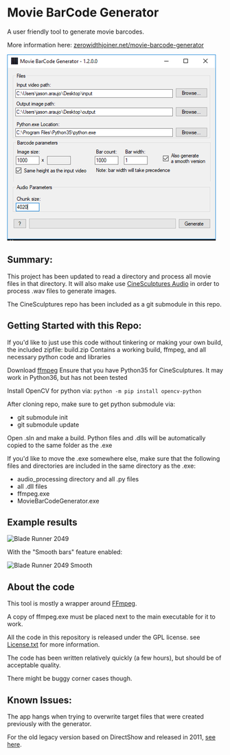 # Movie BarCode Generator

A user friendly tool to generate movie barcodes.

More information here: [zerowidthjoiner.net/movie-barcode-generator](https://zerowidthjoiner.net/movie-barcode-generator)

![GUI](readme-images/gui.png)

## Summary: 

This project has been updated to read a directory and process all movie files in that directory.
It will also make use [CineSculptures Audio](https://github.com/zombience/CineSculptures_Audio) in order to process .wav files to generate images. 

The CineSculptures repo has been included as a git submodule in this repo. 

## Getting Started with this Repo: 

If you'd like to just use this code without tinkering or making your own build, the included zipfile:
build.zip
Contains a working build, ffmpeg, and all necessary python code and libraries

Download [ffmpeg](http://ffmpeg.org)
Ensure that you have Python35 for CineSculptures. It may work in Python36, but has not been tested

Install OpenCV for python via: `python -m pip install opencv-python`

After cloning repo, make sure to get python submodule via:
* git submodule init
* git submodule update

Open .sln and make a build.
Python files and .dlls will be automatically copied to the same folder as the .exe

If you'd like to move the .exe somewhere else, make sure that the following files and directories are included in the same directory as the .exe:
* audio_processing directory and all .py files 
* all .dll files
* ffmpeg.exe
* MovieBarCodeGenerator.exe


## Example results

![Blade Runner 2049](readme-images/blade_runner_1000.jpg)

With the "Smooth bars" feature enabled:

![Blade Runner 2049 Smooth](readme-images/blade_runner_1000_smooth.png)

## About the code

This tool is mostly a wrapper around [FFmpeg](http://ffmpeg.org/).

A copy of ffmpeg.exe must be placed next to the main executable for it to work.

All the code in this repository is released under the GPL license. see [License.txt](License.txt) for more information.

The code has been written relatively quickly (a few hours), but should be of acceptable quality.

There might be buggy corner cases though.

## Known Issues:
The app hangs when trying to overwrite target files that were created previously with the generator. 


For the old legacy version based on DirectShow and released in 2011, [see here](https://github.com/mlaily/MovieBarCodeGenerator-Legacy).
